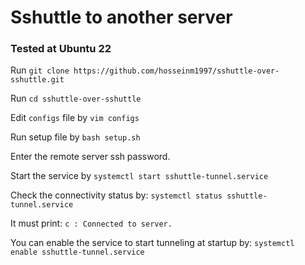 # Sshuttle to another server

### Tested at Ubuntu 22

Run `git clone https://github.com/hosseinm1997/sshuttle-over-sshuttle.git`


Run `cd sshuttle-over-sshuttle`


Edit `configs` file by `vim configs`


Run setup file by `bash setup.sh`


Enter the remote server ssh password.


Start the service by `systemctl start sshuttle-tunnel.service`


Check the connectivity status by: `systemctl status sshuttle-tunnel.service`

It must print: `c : Connected to server.`


You can enable the service to start tunneling at startup by: `systemctl enable sshuttle-tunnel.service`
